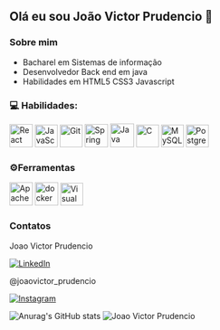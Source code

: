 ## Olá eu sou João Victor Prudencio 👋


### Sobre mim

* Bacharel em Sistemas de informação
* Desenvolvedor Back end em java
* Habilidades em HTML5 CSS3 Javascript
  

### 💻 Habilidades:
<div style="display: inline_block">
 
  
   <a href="https://reactjs.org/" title="React"><img src="https://github.com/get-icon/geticon/raw/master/icons/react.svg" alt="React" width="41px" height="41px"></a>
  <a href="https://developer.mozilla.org/en-US/docs/Web/JavaScript" title="JavaScript"><img src="https://github.com/get-icon/geticon/raw/master/icons/javascript.svg" alt="JavaScript" width="40px" height="40px"></a>
  <a href="https://git-scm.com/" title="Git"><img src="https://github.com/get-icon/geticon/raw/master/icons/git-icon.svg" alt="Git" width="40px" height="40px"></a>
  <a href="https://spring.io/" title="Spring"><img src="https://github.com/get-icon/geticon/raw/master/icons/spring.svg" alt="Spring" width="41px" height="41px"></a>
  <a href="https://www.java.com/" title="Java"><img src="https://github.com/get-icon/geticon/raw/master/icons/java.svg" alt="Java" width="42px" height="42px"></a>
  <a href="https://en.wikipedia.org/wiki/C_(programming_language)" title="C"><img src="https://github.com/get-icon/geticon/raw/master/icons/c.svg" alt="C" width="40px" height="40px"></a>
  <a href="https://dev.mysql.com/" title="MySQL"><img src="https://github.com/get-icon/geticon/raw/master/icons/mysql.svg" alt="MySQL" width="40px" height="40px"></a>
  <a href="https://www.postgresql.org/" title="PostgreSQL"><img src="https://github.com/get-icon/geticon/raw/master/icons/postgresql.svg" alt="PostgreSQL" width="40px" height="40px"></a>
</div>

### ⚙️Ferramentas

<div style="display: inline_block">

   <a href="https://www.apache.org/" title="Apache"><img src="https://github.com/get-icon/geticon/raw/master/icons/apache.svg" alt="Apache" width="41px" height="41px"></a>
   <a href="https://www.docker.com/" title="docker"><img src="https://github.com/get-icon/geticon/raw/master/icons/docker-icon.svg" alt="docker" width="41px" height="41px"></a>
  <a href="https://code.visualstudio.com/" title="Visual Studio Code"><img src="https://github.com/get-icon/geticon/raw/master/icons/visual-studio-code.svg" alt="Visual Studio Code" width="40px" height="40px"></a>
</div>

### Contatos
<div>Joao Victor Prudencio</div>

<a href="https://www.linkedin.com/in/joão-victor-prudencio">![LinkedIn](https://img.shields.io/badge/linkedin-%230077B5.svg?style=for-the-badge&logo=linkedin&logoColor=white)</a>

<div>@joaovictor_prudencio</div>

<a href="https://www.instagram.com/joao_victorprudencio/">![Instagram](https://img.shields.io/badge/Instagram-%23E4405F.svg?style=for-the-badge&logo=Instagram&logoColor=white)</a>

![Anurag's GitHub stats](https://github-readme-stats.vercel.app/api?username=joaovictorprudencio&show_icons=true&theme=transparent)
![Joao Victor Prudencio](https://github-readme-stats.vercel.app/api/top-langs/?username=joaovictorprudencio&layout=compact&langs_count=8&theme=tokyonight)

